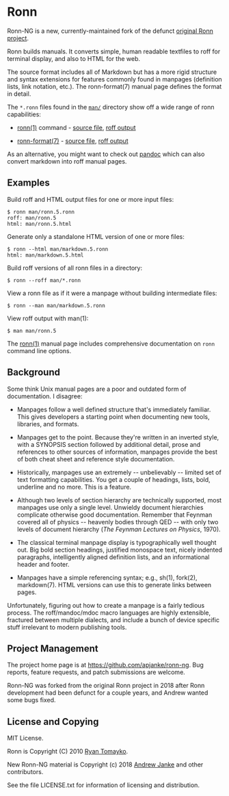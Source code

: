 # Ronn

Ronn-NG is a new, currently-maintained fork of the defunct [original Ronn 
project](https://github.com/rtomayko/ronn).

Ronn builds manuals. It converts simple, human readable textfiles to roff for
terminal display, and also to HTML for the web.

The source format includes all of Markdown but has a more rigid structure and
syntax extensions for features commonly found in manpages (definition lists,
link notation, etc.). The ronn-format(7) manual page defines the format in
detail.

The `*.ronn` files found in the [`man/`][1] directory show off a wide range of
ronn capabilities:

  * [ronn(1)](http://rtomayko.github.com/ronn/ronn.1) command -
    [source file](http://github.com/apjanke/ronn-ng/blob/master/man/ronn.1.ronn),
    [roff output](http://github.com/apjanke/ronn-ng/blob/master/man/ronn.1)

  * [ronn-format(7)](http://rtomayko.github.com/ronn/ronn-format.7) -
    [source file](http://github.com/apjanke/ronn-ng/blob/master/man/ronn-format.7.ronn),
    [roff output](http://github.com/apjanke/ronn-ng/blob/master/man/ronn-format.7)

[1]: http://github.com/apjanke/ronn-ng/tree/master/man

As an alternative, you might want to check out [pandoc](http://johnmacfarlane.net/pandoc/) which can also convert markdown into roff manual pages.

## Examples

Build roff and HTML output files for one or more input files:

    $ ronn man/ronn.5.ronn
    roff: man/ronn.5
    html: man/ronn.5.html

Generate only a standalone HTML version of one or more files:

    $ ronn --html man/markdown.5.ronn
    html: man/markdown.5.html

Build roff versions of all ronn files in a directory:

    $ ronn --roff man/*.ronn

View a ronn file as if it were a manpage without building intermediate files:

    $ ronn --man man/markdown.5.ronn

View roff output with man(1):

    $ man man/ronn.5

The [ronn(1)](http://rtomayko.github.com/ronn/ronn.1) manual page includes
comprehensive documentation on `ronn` command line options.

## Background

Some think Unix manual pages are a poor and outdated form of documentation. I
disagree:

- Manpages follow a well defined structure that's immediately familiar. This
  gives developers a starting point when documenting new tools, libraries, and
  formats.

- Manpages get to the point. Because they're written in an inverted style, with
  a SYNOPSIS section followed by additional detail, prose and references to
  other sources of information, manpages provide the best of both cheat sheet
  and reference style documentation.

- Historically, manpages use an extremely -- unbelievably -- limited set of
  text formatting capabilities. You get a couple of headings, lists, bold,
  underline and no more. This is a feature.

- Although two levels of section hierarchy are technically supported, most
  manpages use only a single level. Unwieldy document hierarchies complicate
  otherwise good documentation. Remember that Feynman covered all of physics
  -- heavenly bodies through QED -- with only two levels of document hierarchy
  (_The Feynman Lectures on Physics_, 1970).

- The classical terminal manpage display is typographically well thought out.
  Big bold section headings, justified monospace text, nicely indented
  paragraphs, intelligently aligned definition lists, and an informational
  header and footer.

- Manpages have a simple referencing syntax; e.g., sh(1), fork(2), markdown(7).
  HTML versions can use this to generate links between pages.

Unfortunately, figuring out how to create a manpage is a fairly tedious process.
The roff/mandoc/mdoc macro languages are highly extensible, fractured between
multiple dialects, and include a bunch of device specific stuff irrelevant to
modern publishing tools.


## Project Management

The project home page is at https://github.com/apjanke/ronn-ng. Bug reports,
feature requests, and patch submissions are welcome.

Ronn-NG was forked from the original Ronn project in 2018 after Ronn
development had been defunct for a couple years, and Andrew wanted
some bugs fixed.

## License and Copying

MIT License.

Ronn is Copyright (C) 2010 [Ryan Tomayko](http://tomayko.com/about).

New Ronn-NG material is Copyright (c) 2018 [Andrew Janke](https://apjanke.net)
and other contributors.

See the file LICENSE.txt for information of licensing and distribution.
